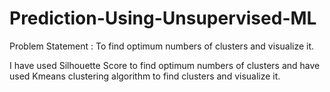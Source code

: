 # Prediction-Using-Unsupervised-ML

Problem Statement : To find optimum numbers of clusters and visualize it.

I have used Silhouette Score to find optimum numbers of clusters and have used Kmeans clustering algorithm to find clusters and visualize it.
